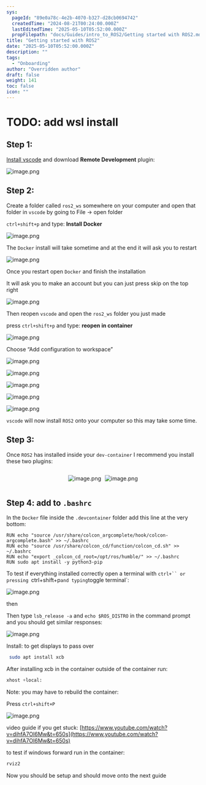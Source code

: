```yaml
---
sys:
  pageId: "89e0a78c-4e2b-4070-b327-d28cb0694742"
  createdTime: "2024-08-21T00:24:00.000Z"
  lastEditedTime: "2025-05-10T05:52:00.000Z"
  propFilepath: "docs/Guides/intro_to_ROS2/Getting started with ROS2.md"
title: "Getting started with ROS2"
date: "2025-05-10T05:52:00.000Z"
description: ""
tags:
  - "Onboarding"
author: "Overridden author"
draft: false
weight: 141
toc: false
icon: ""
---
```


# TODO: add wsl install

## Step 1:

[Install vscode](https://code.visualstudio.com/download) and download **Remote Development** plugin:

![image.png](https://prod-files-secure.s3.us-west-2.amazonaws.com/d518164a-d88e-44d1-a4ee-3adb3bd8bce0/efb52993-1881-4a40-b95e-6f020334f022/image.png?X-Amz-Algorithm=AWS4-HMAC-SHA256&X-Amz-Content-Sha256=UNSIGNED-PAYLOAD&X-Amz-Credential=ASIAZI2LB4662JD3R4AF%2F20250618%2Fus-west-2%2Fs3%2Faws4_request&X-Amz-Date=20250618T051045Z&X-Amz-Expires=3600&X-Amz-Security-Token=IQoJb3JpZ2luX2VjEJn%2F%2F%2F%2F%2F%2F%2F%2F%2F%2FwEaCXVzLXdlc3QtMiJGMEQCIC5%2B%2BsUmOSsWoXjwJzD62TD0syeufgAsYhGQptUnuUulAiB9I4acTxGYQ%2FcCutQwXQbf4xaacw217A9XL226tx8YNyqIBAiC%2F%2F%2F%2F%2F%2F%2F%2F%2F%2F8BEAAaDDYzNzQyMzE4MzgwNSIMpQcim9zbn7B6g9jzKtwDhNGQkiAmppEptqzsELQiqtwU3PwWIWk2HdwaBCgFThzMJ4cukh6gUyMDeatVtg2INZQs8QOwoHnVuprBKHkuvz2aJyjjNDd%2Bpja4r9KG3%2FVeULH%2F9u33h4gaRmof2ePKeBWwX112Jn%2FvUEV09RSsmuyXuxM5aNvMkE9ZUiGvSzfQnta4%2BXKsojm%2F1nBlEy6HjEMea4f49m75%2FYPg7FzIfcw8kYzdZ5pZGi83zLOqUBbex2pFzw0ajzu9QBXbeCU8ysJrOMhvKOFlEyNaMxbVGIYo0uTKl0WAyblsLLDSabDegW6CMvqpn5zIFBTFWowCIpKwszAoAP6G7gcrWPJZ%2Bm%2Bj5o5OCk%2FUAfzj7XEExQOpeity1szVW52%2FERxd3PA%2FlF25aoiJ8OLBDY7MLn9GQuFCbym2Fs%2B3vfARflYZMksmMeMZW17LHRSAq7zvoptkfQgFGP9eraktMnguF908ErTlOF1JembtNg4VVOzrfoIiBlq3HlMdZY5eCCzS9nL9Qzht7FO3E0E5qU3v1cSPHb%2BJgTdXoOFxcFmRkOqmhuRGz29wvehlQws3%2FzE4SN9ykRa6%2BjO7kmghhp%2Fd49vx6dE7m0xAR6eRYdZR%2FcaTz%2BXyA9dpONULMmSSfNEwtaHIwgY6pgFgZ07jRxyKAGJt1jV9FvxHeG0YwrPWNuda%2FW%2B9xfirFTRvIWt3jzQwKAEVOCYx2APh11TkNqkB%2FJeJAVBB72%2B6zfbLxeYI2wgK5ECp70nE28IRBjrI4T%2BE6qqZ330W5auisVbs6bsKoCPiCDZLsNTYpSfYch5oXSirh5p8unD%2Bvh%2FHXCz4kGst82pfojCHRi9L8%2BmN0jZPEXcGjwI3MSqW9N3LKq4P&X-Amz-Signature=13e0c143a07ca026e0f3e4f0d8c00a48572096d17d35c32bca9d505205418259&X-Amz-SignedHeaders=host&x-amz-checksum-mode=ENABLED&x-id=GetObject)

## Step 2:

Create a folder called `ros2_ws` somewhere on your computer and open that folder in `vscode` by going to File → open folder 

`ctrl+shift+p` and type: **Install Docker**

![image.png](https://prod-files-secure.s3.us-west-2.amazonaws.com/d518164a-d88e-44d1-a4ee-3adb3bd8bce0/2269dc0e-1cd5-47ff-bceb-c04ad9b2eab0/image.png?X-Amz-Algorithm=AWS4-HMAC-SHA256&X-Amz-Content-Sha256=UNSIGNED-PAYLOAD&X-Amz-Credential=ASIAZI2LB4662JD3R4AF%2F20250618%2Fus-west-2%2Fs3%2Faws4_request&X-Amz-Date=20250618T051045Z&X-Amz-Expires=3600&X-Amz-Security-Token=IQoJb3JpZ2luX2VjEJn%2F%2F%2F%2F%2F%2F%2F%2F%2F%2FwEaCXVzLXdlc3QtMiJGMEQCIC5%2B%2BsUmOSsWoXjwJzD62TD0syeufgAsYhGQptUnuUulAiB9I4acTxGYQ%2FcCutQwXQbf4xaacw217A9XL226tx8YNyqIBAiC%2F%2F%2F%2F%2F%2F%2F%2F%2F%2F8BEAAaDDYzNzQyMzE4MzgwNSIMpQcim9zbn7B6g9jzKtwDhNGQkiAmppEptqzsELQiqtwU3PwWIWk2HdwaBCgFThzMJ4cukh6gUyMDeatVtg2INZQs8QOwoHnVuprBKHkuvz2aJyjjNDd%2Bpja4r9KG3%2FVeULH%2F9u33h4gaRmof2ePKeBWwX112Jn%2FvUEV09RSsmuyXuxM5aNvMkE9ZUiGvSzfQnta4%2BXKsojm%2F1nBlEy6HjEMea4f49m75%2FYPg7FzIfcw8kYzdZ5pZGi83zLOqUBbex2pFzw0ajzu9QBXbeCU8ysJrOMhvKOFlEyNaMxbVGIYo0uTKl0WAyblsLLDSabDegW6CMvqpn5zIFBTFWowCIpKwszAoAP6G7gcrWPJZ%2Bm%2Bj5o5OCk%2FUAfzj7XEExQOpeity1szVW52%2FERxd3PA%2FlF25aoiJ8OLBDY7MLn9GQuFCbym2Fs%2B3vfARflYZMksmMeMZW17LHRSAq7zvoptkfQgFGP9eraktMnguF908ErTlOF1JembtNg4VVOzrfoIiBlq3HlMdZY5eCCzS9nL9Qzht7FO3E0E5qU3v1cSPHb%2BJgTdXoOFxcFmRkOqmhuRGz29wvehlQws3%2FzE4SN9ykRa6%2BjO7kmghhp%2Fd49vx6dE7m0xAR6eRYdZR%2FcaTz%2BXyA9dpONULMmSSfNEwtaHIwgY6pgFgZ07jRxyKAGJt1jV9FvxHeG0YwrPWNuda%2FW%2B9xfirFTRvIWt3jzQwKAEVOCYx2APh11TkNqkB%2FJeJAVBB72%2B6zfbLxeYI2wgK5ECp70nE28IRBjrI4T%2BE6qqZ330W5auisVbs6bsKoCPiCDZLsNTYpSfYch5oXSirh5p8unD%2Bvh%2FHXCz4kGst82pfojCHRi9L8%2BmN0jZPEXcGjwI3MSqW9N3LKq4P&X-Amz-Signature=ca8a0a209e1d73d999a45f22980918be44cb3a30f73842490787a92650f7361c&X-Amz-SignedHeaders=host&x-amz-checksum-mode=ENABLED&x-id=GetObject)

The `Docker` install will take sometime and at the end it will ask you to restart

![image.png](https://prod-files-secure.s3.us-west-2.amazonaws.com/d518164a-d88e-44d1-a4ee-3adb3bd8bce0/ed233f78-be33-4b1f-b89c-9c346c0e961e/image.png?X-Amz-Algorithm=AWS4-HMAC-SHA256&X-Amz-Content-Sha256=UNSIGNED-PAYLOAD&X-Amz-Credential=ASIAZI2LB4662JD3R4AF%2F20250618%2Fus-west-2%2Fs3%2Faws4_request&X-Amz-Date=20250618T051045Z&X-Amz-Expires=3600&X-Amz-Security-Token=IQoJb3JpZ2luX2VjEJn%2F%2F%2F%2F%2F%2F%2F%2F%2F%2FwEaCXVzLXdlc3QtMiJGMEQCIC5%2B%2BsUmOSsWoXjwJzD62TD0syeufgAsYhGQptUnuUulAiB9I4acTxGYQ%2FcCutQwXQbf4xaacw217A9XL226tx8YNyqIBAiC%2F%2F%2F%2F%2F%2F%2F%2F%2F%2F8BEAAaDDYzNzQyMzE4MzgwNSIMpQcim9zbn7B6g9jzKtwDhNGQkiAmppEptqzsELQiqtwU3PwWIWk2HdwaBCgFThzMJ4cukh6gUyMDeatVtg2INZQs8QOwoHnVuprBKHkuvz2aJyjjNDd%2Bpja4r9KG3%2FVeULH%2F9u33h4gaRmof2ePKeBWwX112Jn%2FvUEV09RSsmuyXuxM5aNvMkE9ZUiGvSzfQnta4%2BXKsojm%2F1nBlEy6HjEMea4f49m75%2FYPg7FzIfcw8kYzdZ5pZGi83zLOqUBbex2pFzw0ajzu9QBXbeCU8ysJrOMhvKOFlEyNaMxbVGIYo0uTKl0WAyblsLLDSabDegW6CMvqpn5zIFBTFWowCIpKwszAoAP6G7gcrWPJZ%2Bm%2Bj5o5OCk%2FUAfzj7XEExQOpeity1szVW52%2FERxd3PA%2FlF25aoiJ8OLBDY7MLn9GQuFCbym2Fs%2B3vfARflYZMksmMeMZW17LHRSAq7zvoptkfQgFGP9eraktMnguF908ErTlOF1JembtNg4VVOzrfoIiBlq3HlMdZY5eCCzS9nL9Qzht7FO3E0E5qU3v1cSPHb%2BJgTdXoOFxcFmRkOqmhuRGz29wvehlQws3%2FzE4SN9ykRa6%2BjO7kmghhp%2Fd49vx6dE7m0xAR6eRYdZR%2FcaTz%2BXyA9dpONULMmSSfNEwtaHIwgY6pgFgZ07jRxyKAGJt1jV9FvxHeG0YwrPWNuda%2FW%2B9xfirFTRvIWt3jzQwKAEVOCYx2APh11TkNqkB%2FJeJAVBB72%2B6zfbLxeYI2wgK5ECp70nE28IRBjrI4T%2BE6qqZ330W5auisVbs6bsKoCPiCDZLsNTYpSfYch5oXSirh5p8unD%2Bvh%2FHXCz4kGst82pfojCHRi9L8%2BmN0jZPEXcGjwI3MSqW9N3LKq4P&X-Amz-Signature=bf14c8c127ef8d271502b4209bdca047c4cde1ffcbf67f69d85e812b70c599ec&X-Amz-SignedHeaders=host&x-amz-checksum-mode=ENABLED&x-id=GetObject)

Once you restart open `Docker` and finish the installation

It will ask you to make an account but you can just press skip on the top right

![image.png](https://prod-files-secure.s3.us-west-2.amazonaws.com/d518164a-d88e-44d1-a4ee-3adb3bd8bce0/21010ad9-1659-4fd9-9f59-9932a09b2a3d/image.png?X-Amz-Algorithm=AWS4-HMAC-SHA256&X-Amz-Content-Sha256=UNSIGNED-PAYLOAD&X-Amz-Credential=ASIAZI2LB4662JD3R4AF%2F20250618%2Fus-west-2%2Fs3%2Faws4_request&X-Amz-Date=20250618T051045Z&X-Amz-Expires=3600&X-Amz-Security-Token=IQoJb3JpZ2luX2VjEJn%2F%2F%2F%2F%2F%2F%2F%2F%2F%2FwEaCXVzLXdlc3QtMiJGMEQCIC5%2B%2BsUmOSsWoXjwJzD62TD0syeufgAsYhGQptUnuUulAiB9I4acTxGYQ%2FcCutQwXQbf4xaacw217A9XL226tx8YNyqIBAiC%2F%2F%2F%2F%2F%2F%2F%2F%2F%2F8BEAAaDDYzNzQyMzE4MzgwNSIMpQcim9zbn7B6g9jzKtwDhNGQkiAmppEptqzsELQiqtwU3PwWIWk2HdwaBCgFThzMJ4cukh6gUyMDeatVtg2INZQs8QOwoHnVuprBKHkuvz2aJyjjNDd%2Bpja4r9KG3%2FVeULH%2F9u33h4gaRmof2ePKeBWwX112Jn%2FvUEV09RSsmuyXuxM5aNvMkE9ZUiGvSzfQnta4%2BXKsojm%2F1nBlEy6HjEMea4f49m75%2FYPg7FzIfcw8kYzdZ5pZGi83zLOqUBbex2pFzw0ajzu9QBXbeCU8ysJrOMhvKOFlEyNaMxbVGIYo0uTKl0WAyblsLLDSabDegW6CMvqpn5zIFBTFWowCIpKwszAoAP6G7gcrWPJZ%2Bm%2Bj5o5OCk%2FUAfzj7XEExQOpeity1szVW52%2FERxd3PA%2FlF25aoiJ8OLBDY7MLn9GQuFCbym2Fs%2B3vfARflYZMksmMeMZW17LHRSAq7zvoptkfQgFGP9eraktMnguF908ErTlOF1JembtNg4VVOzrfoIiBlq3HlMdZY5eCCzS9nL9Qzht7FO3E0E5qU3v1cSPHb%2BJgTdXoOFxcFmRkOqmhuRGz29wvehlQws3%2FzE4SN9ykRa6%2BjO7kmghhp%2Fd49vx6dE7m0xAR6eRYdZR%2FcaTz%2BXyA9dpONULMmSSfNEwtaHIwgY6pgFgZ07jRxyKAGJt1jV9FvxHeG0YwrPWNuda%2FW%2B9xfirFTRvIWt3jzQwKAEVOCYx2APh11TkNqkB%2FJeJAVBB72%2B6zfbLxeYI2wgK5ECp70nE28IRBjrI4T%2BE6qqZ330W5auisVbs6bsKoCPiCDZLsNTYpSfYch5oXSirh5p8unD%2Bvh%2FHXCz4kGst82pfojCHRi9L8%2BmN0jZPEXcGjwI3MSqW9N3LKq4P&X-Amz-Signature=3ffec53c0d8de216f11b99755b68633774f6a9e01e940b2921f5adf2f55564a5&X-Amz-SignedHeaders=host&x-amz-checksum-mode=ENABLED&x-id=GetObject)

Then reopen `vscode` and open the `ros2_ws` folder you just made

press `ctrl+shift+p` and type: **reopen in container**

![image.png](https://prod-files-secure.s3.us-west-2.amazonaws.com/d518164a-d88e-44d1-a4ee-3adb3bd8bce0/4e93b8c2-41ad-488c-8095-c74205196118/image.png?X-Amz-Algorithm=AWS4-HMAC-SHA256&X-Amz-Content-Sha256=UNSIGNED-PAYLOAD&X-Amz-Credential=ASIAZI2LB4662JD3R4AF%2F20250618%2Fus-west-2%2Fs3%2Faws4_request&X-Amz-Date=20250618T051045Z&X-Amz-Expires=3600&X-Amz-Security-Token=IQoJb3JpZ2luX2VjEJn%2F%2F%2F%2F%2F%2F%2F%2F%2F%2FwEaCXVzLXdlc3QtMiJGMEQCIC5%2B%2BsUmOSsWoXjwJzD62TD0syeufgAsYhGQptUnuUulAiB9I4acTxGYQ%2FcCutQwXQbf4xaacw217A9XL226tx8YNyqIBAiC%2F%2F%2F%2F%2F%2F%2F%2F%2F%2F8BEAAaDDYzNzQyMzE4MzgwNSIMpQcim9zbn7B6g9jzKtwDhNGQkiAmppEptqzsELQiqtwU3PwWIWk2HdwaBCgFThzMJ4cukh6gUyMDeatVtg2INZQs8QOwoHnVuprBKHkuvz2aJyjjNDd%2Bpja4r9KG3%2FVeULH%2F9u33h4gaRmof2ePKeBWwX112Jn%2FvUEV09RSsmuyXuxM5aNvMkE9ZUiGvSzfQnta4%2BXKsojm%2F1nBlEy6HjEMea4f49m75%2FYPg7FzIfcw8kYzdZ5pZGi83zLOqUBbex2pFzw0ajzu9QBXbeCU8ysJrOMhvKOFlEyNaMxbVGIYo0uTKl0WAyblsLLDSabDegW6CMvqpn5zIFBTFWowCIpKwszAoAP6G7gcrWPJZ%2Bm%2Bj5o5OCk%2FUAfzj7XEExQOpeity1szVW52%2FERxd3PA%2FlF25aoiJ8OLBDY7MLn9GQuFCbym2Fs%2B3vfARflYZMksmMeMZW17LHRSAq7zvoptkfQgFGP9eraktMnguF908ErTlOF1JembtNg4VVOzrfoIiBlq3HlMdZY5eCCzS9nL9Qzht7FO3E0E5qU3v1cSPHb%2BJgTdXoOFxcFmRkOqmhuRGz29wvehlQws3%2FzE4SN9ykRa6%2BjO7kmghhp%2Fd49vx6dE7m0xAR6eRYdZR%2FcaTz%2BXyA9dpONULMmSSfNEwtaHIwgY6pgFgZ07jRxyKAGJt1jV9FvxHeG0YwrPWNuda%2FW%2B9xfirFTRvIWt3jzQwKAEVOCYx2APh11TkNqkB%2FJeJAVBB72%2B6zfbLxeYI2wgK5ECp70nE28IRBjrI4T%2BE6qqZ330W5auisVbs6bsKoCPiCDZLsNTYpSfYch5oXSirh5p8unD%2Bvh%2FHXCz4kGst82pfojCHRi9L8%2BmN0jZPEXcGjwI3MSqW9N3LKq4P&X-Amz-Signature=adcbd147a9afc8988a14d5d496788a75d3b59bb8b80ec7ae47c660f1f97237fd&X-Amz-SignedHeaders=host&x-amz-checksum-mode=ENABLED&x-id=GetObject)

Choose “Add configuration to workspace”

![image.png](https://prod-files-secure.s3.us-west-2.amazonaws.com/d518164a-d88e-44d1-a4ee-3adb3bd8bce0/9560b282-5060-4989-ba37-97e7b2c22476/image.png?X-Amz-Algorithm=AWS4-HMAC-SHA256&X-Amz-Content-Sha256=UNSIGNED-PAYLOAD&X-Amz-Credential=ASIAZI2LB4662JD3R4AF%2F20250618%2Fus-west-2%2Fs3%2Faws4_request&X-Amz-Date=20250618T051045Z&X-Amz-Expires=3600&X-Amz-Security-Token=IQoJb3JpZ2luX2VjEJn%2F%2F%2F%2F%2F%2F%2F%2F%2F%2FwEaCXVzLXdlc3QtMiJGMEQCIC5%2B%2BsUmOSsWoXjwJzD62TD0syeufgAsYhGQptUnuUulAiB9I4acTxGYQ%2FcCutQwXQbf4xaacw217A9XL226tx8YNyqIBAiC%2F%2F%2F%2F%2F%2F%2F%2F%2F%2F8BEAAaDDYzNzQyMzE4MzgwNSIMpQcim9zbn7B6g9jzKtwDhNGQkiAmppEptqzsELQiqtwU3PwWIWk2HdwaBCgFThzMJ4cukh6gUyMDeatVtg2INZQs8QOwoHnVuprBKHkuvz2aJyjjNDd%2Bpja4r9KG3%2FVeULH%2F9u33h4gaRmof2ePKeBWwX112Jn%2FvUEV09RSsmuyXuxM5aNvMkE9ZUiGvSzfQnta4%2BXKsojm%2F1nBlEy6HjEMea4f49m75%2FYPg7FzIfcw8kYzdZ5pZGi83zLOqUBbex2pFzw0ajzu9QBXbeCU8ysJrOMhvKOFlEyNaMxbVGIYo0uTKl0WAyblsLLDSabDegW6CMvqpn5zIFBTFWowCIpKwszAoAP6G7gcrWPJZ%2Bm%2Bj5o5OCk%2FUAfzj7XEExQOpeity1szVW52%2FERxd3PA%2FlF25aoiJ8OLBDY7MLn9GQuFCbym2Fs%2B3vfARflYZMksmMeMZW17LHRSAq7zvoptkfQgFGP9eraktMnguF908ErTlOF1JembtNg4VVOzrfoIiBlq3HlMdZY5eCCzS9nL9Qzht7FO3E0E5qU3v1cSPHb%2BJgTdXoOFxcFmRkOqmhuRGz29wvehlQws3%2FzE4SN9ykRa6%2BjO7kmghhp%2Fd49vx6dE7m0xAR6eRYdZR%2FcaTz%2BXyA9dpONULMmSSfNEwtaHIwgY6pgFgZ07jRxyKAGJt1jV9FvxHeG0YwrPWNuda%2FW%2B9xfirFTRvIWt3jzQwKAEVOCYx2APh11TkNqkB%2FJeJAVBB72%2B6zfbLxeYI2wgK5ECp70nE28IRBjrI4T%2BE6qqZ330W5auisVbs6bsKoCPiCDZLsNTYpSfYch5oXSirh5p8unD%2Bvh%2FHXCz4kGst82pfojCHRi9L8%2BmN0jZPEXcGjwI3MSqW9N3LKq4P&X-Amz-Signature=c76e7546a3106f527c6e2aa1577a00889f02be474023f0ecca4654c03eec66d8&X-Amz-SignedHeaders=host&x-amz-checksum-mode=ENABLED&x-id=GetObject)

![image.png](https://prod-files-secure.s3.us-west-2.amazonaws.com/d518164a-d88e-44d1-a4ee-3adb3bd8bce0/2ee63f81-886b-48e8-a553-dc6e5eac99e4/image.png?X-Amz-Algorithm=AWS4-HMAC-SHA256&X-Amz-Content-Sha256=UNSIGNED-PAYLOAD&X-Amz-Credential=ASIAZI2LB4662JD3R4AF%2F20250618%2Fus-west-2%2Fs3%2Faws4_request&X-Amz-Date=20250618T051045Z&X-Amz-Expires=3600&X-Amz-Security-Token=IQoJb3JpZ2luX2VjEJn%2F%2F%2F%2F%2F%2F%2F%2F%2F%2FwEaCXVzLXdlc3QtMiJGMEQCIC5%2B%2BsUmOSsWoXjwJzD62TD0syeufgAsYhGQptUnuUulAiB9I4acTxGYQ%2FcCutQwXQbf4xaacw217A9XL226tx8YNyqIBAiC%2F%2F%2F%2F%2F%2F%2F%2F%2F%2F8BEAAaDDYzNzQyMzE4MzgwNSIMpQcim9zbn7B6g9jzKtwDhNGQkiAmppEptqzsELQiqtwU3PwWIWk2HdwaBCgFThzMJ4cukh6gUyMDeatVtg2INZQs8QOwoHnVuprBKHkuvz2aJyjjNDd%2Bpja4r9KG3%2FVeULH%2F9u33h4gaRmof2ePKeBWwX112Jn%2FvUEV09RSsmuyXuxM5aNvMkE9ZUiGvSzfQnta4%2BXKsojm%2F1nBlEy6HjEMea4f49m75%2FYPg7FzIfcw8kYzdZ5pZGi83zLOqUBbex2pFzw0ajzu9QBXbeCU8ysJrOMhvKOFlEyNaMxbVGIYo0uTKl0WAyblsLLDSabDegW6CMvqpn5zIFBTFWowCIpKwszAoAP6G7gcrWPJZ%2Bm%2Bj5o5OCk%2FUAfzj7XEExQOpeity1szVW52%2FERxd3PA%2FlF25aoiJ8OLBDY7MLn9GQuFCbym2Fs%2B3vfARflYZMksmMeMZW17LHRSAq7zvoptkfQgFGP9eraktMnguF908ErTlOF1JembtNg4VVOzrfoIiBlq3HlMdZY5eCCzS9nL9Qzht7FO3E0E5qU3v1cSPHb%2BJgTdXoOFxcFmRkOqmhuRGz29wvehlQws3%2FzE4SN9ykRa6%2BjO7kmghhp%2Fd49vx6dE7m0xAR6eRYdZR%2FcaTz%2BXyA9dpONULMmSSfNEwtaHIwgY6pgFgZ07jRxyKAGJt1jV9FvxHeG0YwrPWNuda%2FW%2B9xfirFTRvIWt3jzQwKAEVOCYx2APh11TkNqkB%2FJeJAVBB72%2B6zfbLxeYI2wgK5ECp70nE28IRBjrI4T%2BE6qqZ330W5auisVbs6bsKoCPiCDZLsNTYpSfYch5oXSirh5p8unD%2Bvh%2FHXCz4kGst82pfojCHRi9L8%2BmN0jZPEXcGjwI3MSqW9N3LKq4P&X-Amz-Signature=ed8d1e2a13cc450dc21e0840d7673866a3693e406cd684181bcb3838925c2ab4&X-Amz-SignedHeaders=host&x-amz-checksum-mode=ENABLED&x-id=GetObject)

![image.png](https://prod-files-secure.s3.us-west-2.amazonaws.com/d518164a-d88e-44d1-a4ee-3adb3bd8bce0/ae1580b2-b048-407e-aed9-b584224a7a04/image.png?X-Amz-Algorithm=AWS4-HMAC-SHA256&X-Amz-Content-Sha256=UNSIGNED-PAYLOAD&X-Amz-Credential=ASIAZI2LB4662JD3R4AF%2F20250618%2Fus-west-2%2Fs3%2Faws4_request&X-Amz-Date=20250618T051045Z&X-Amz-Expires=3600&X-Amz-Security-Token=IQoJb3JpZ2luX2VjEJn%2F%2F%2F%2F%2F%2F%2F%2F%2F%2FwEaCXVzLXdlc3QtMiJGMEQCIC5%2B%2BsUmOSsWoXjwJzD62TD0syeufgAsYhGQptUnuUulAiB9I4acTxGYQ%2FcCutQwXQbf4xaacw217A9XL226tx8YNyqIBAiC%2F%2F%2F%2F%2F%2F%2F%2F%2F%2F8BEAAaDDYzNzQyMzE4MzgwNSIMpQcim9zbn7B6g9jzKtwDhNGQkiAmppEptqzsELQiqtwU3PwWIWk2HdwaBCgFThzMJ4cukh6gUyMDeatVtg2INZQs8QOwoHnVuprBKHkuvz2aJyjjNDd%2Bpja4r9KG3%2FVeULH%2F9u33h4gaRmof2ePKeBWwX112Jn%2FvUEV09RSsmuyXuxM5aNvMkE9ZUiGvSzfQnta4%2BXKsojm%2F1nBlEy6HjEMea4f49m75%2FYPg7FzIfcw8kYzdZ5pZGi83zLOqUBbex2pFzw0ajzu9QBXbeCU8ysJrOMhvKOFlEyNaMxbVGIYo0uTKl0WAyblsLLDSabDegW6CMvqpn5zIFBTFWowCIpKwszAoAP6G7gcrWPJZ%2Bm%2Bj5o5OCk%2FUAfzj7XEExQOpeity1szVW52%2FERxd3PA%2FlF25aoiJ8OLBDY7MLn9GQuFCbym2Fs%2B3vfARflYZMksmMeMZW17LHRSAq7zvoptkfQgFGP9eraktMnguF908ErTlOF1JembtNg4VVOzrfoIiBlq3HlMdZY5eCCzS9nL9Qzht7FO3E0E5qU3v1cSPHb%2BJgTdXoOFxcFmRkOqmhuRGz29wvehlQws3%2FzE4SN9ykRa6%2BjO7kmghhp%2Fd49vx6dE7m0xAR6eRYdZR%2FcaTz%2BXyA9dpONULMmSSfNEwtaHIwgY6pgFgZ07jRxyKAGJt1jV9FvxHeG0YwrPWNuda%2FW%2B9xfirFTRvIWt3jzQwKAEVOCYx2APh11TkNqkB%2FJeJAVBB72%2B6zfbLxeYI2wgK5ECp70nE28IRBjrI4T%2BE6qqZ330W5auisVbs6bsKoCPiCDZLsNTYpSfYch5oXSirh5p8unD%2Bvh%2FHXCz4kGst82pfojCHRi9L8%2BmN0jZPEXcGjwI3MSqW9N3LKq4P&X-Amz-Signature=daf00dcebe3ba4356577ea02481b6078744ef14208b2b0d272da4ef01adf4820&X-Amz-SignedHeaders=host&x-amz-checksum-mode=ENABLED&x-id=GetObject)

![image.png](https://prod-files-secure.s3.us-west-2.amazonaws.com/d518164a-d88e-44d1-a4ee-3adb3bd8bce0/53255b28-f75e-430f-b9e3-c0ac8577e42b/image.png?X-Amz-Algorithm=AWS4-HMAC-SHA256&X-Amz-Content-Sha256=UNSIGNED-PAYLOAD&X-Amz-Credential=ASIAZI2LB4662JD3R4AF%2F20250618%2Fus-west-2%2Fs3%2Faws4_request&X-Amz-Date=20250618T051045Z&X-Amz-Expires=3600&X-Amz-Security-Token=IQoJb3JpZ2luX2VjEJn%2F%2F%2F%2F%2F%2F%2F%2F%2F%2FwEaCXVzLXdlc3QtMiJGMEQCIC5%2B%2BsUmOSsWoXjwJzD62TD0syeufgAsYhGQptUnuUulAiB9I4acTxGYQ%2FcCutQwXQbf4xaacw217A9XL226tx8YNyqIBAiC%2F%2F%2F%2F%2F%2F%2F%2F%2F%2F8BEAAaDDYzNzQyMzE4MzgwNSIMpQcim9zbn7B6g9jzKtwDhNGQkiAmppEptqzsELQiqtwU3PwWIWk2HdwaBCgFThzMJ4cukh6gUyMDeatVtg2INZQs8QOwoHnVuprBKHkuvz2aJyjjNDd%2Bpja4r9KG3%2FVeULH%2F9u33h4gaRmof2ePKeBWwX112Jn%2FvUEV09RSsmuyXuxM5aNvMkE9ZUiGvSzfQnta4%2BXKsojm%2F1nBlEy6HjEMea4f49m75%2FYPg7FzIfcw8kYzdZ5pZGi83zLOqUBbex2pFzw0ajzu9QBXbeCU8ysJrOMhvKOFlEyNaMxbVGIYo0uTKl0WAyblsLLDSabDegW6CMvqpn5zIFBTFWowCIpKwszAoAP6G7gcrWPJZ%2Bm%2Bj5o5OCk%2FUAfzj7XEExQOpeity1szVW52%2FERxd3PA%2FlF25aoiJ8OLBDY7MLn9GQuFCbym2Fs%2B3vfARflYZMksmMeMZW17LHRSAq7zvoptkfQgFGP9eraktMnguF908ErTlOF1JembtNg4VVOzrfoIiBlq3HlMdZY5eCCzS9nL9Qzht7FO3E0E5qU3v1cSPHb%2BJgTdXoOFxcFmRkOqmhuRGz29wvehlQws3%2FzE4SN9ykRa6%2BjO7kmghhp%2Fd49vx6dE7m0xAR6eRYdZR%2FcaTz%2BXyA9dpONULMmSSfNEwtaHIwgY6pgFgZ07jRxyKAGJt1jV9FvxHeG0YwrPWNuda%2FW%2B9xfirFTRvIWt3jzQwKAEVOCYx2APh11TkNqkB%2FJeJAVBB72%2B6zfbLxeYI2wgK5ECp70nE28IRBjrI4T%2BE6qqZ330W5auisVbs6bsKoCPiCDZLsNTYpSfYch5oXSirh5p8unD%2Bvh%2FHXCz4kGst82pfojCHRi9L8%2BmN0jZPEXcGjwI3MSqW9N3LKq4P&X-Amz-Signature=48a949b16119300e79089371345752f9d26eeaf958c2acd6725bbf63fd6602ca&X-Amz-SignedHeaders=host&x-amz-checksum-mode=ENABLED&x-id=GetObject)

![image.png](https://prod-files-secure.s3.us-west-2.amazonaws.com/d518164a-d88e-44d1-a4ee-3adb3bd8bce0/7c562767-5af9-4ffb-97d1-327bcdf4ee00/image.png?X-Amz-Algorithm=AWS4-HMAC-SHA256&X-Amz-Content-Sha256=UNSIGNED-PAYLOAD&X-Amz-Credential=ASIAZI2LB4662JD3R4AF%2F20250618%2Fus-west-2%2Fs3%2Faws4_request&X-Amz-Date=20250618T051045Z&X-Amz-Expires=3600&X-Amz-Security-Token=IQoJb3JpZ2luX2VjEJn%2F%2F%2F%2F%2F%2F%2F%2F%2F%2FwEaCXVzLXdlc3QtMiJGMEQCIC5%2B%2BsUmOSsWoXjwJzD62TD0syeufgAsYhGQptUnuUulAiB9I4acTxGYQ%2FcCutQwXQbf4xaacw217A9XL226tx8YNyqIBAiC%2F%2F%2F%2F%2F%2F%2F%2F%2F%2F8BEAAaDDYzNzQyMzE4MzgwNSIMpQcim9zbn7B6g9jzKtwDhNGQkiAmppEptqzsELQiqtwU3PwWIWk2HdwaBCgFThzMJ4cukh6gUyMDeatVtg2INZQs8QOwoHnVuprBKHkuvz2aJyjjNDd%2Bpja4r9KG3%2FVeULH%2F9u33h4gaRmof2ePKeBWwX112Jn%2FvUEV09RSsmuyXuxM5aNvMkE9ZUiGvSzfQnta4%2BXKsojm%2F1nBlEy6HjEMea4f49m75%2FYPg7FzIfcw8kYzdZ5pZGi83zLOqUBbex2pFzw0ajzu9QBXbeCU8ysJrOMhvKOFlEyNaMxbVGIYo0uTKl0WAyblsLLDSabDegW6CMvqpn5zIFBTFWowCIpKwszAoAP6G7gcrWPJZ%2Bm%2Bj5o5OCk%2FUAfzj7XEExQOpeity1szVW52%2FERxd3PA%2FlF25aoiJ8OLBDY7MLn9GQuFCbym2Fs%2B3vfARflYZMksmMeMZW17LHRSAq7zvoptkfQgFGP9eraktMnguF908ErTlOF1JembtNg4VVOzrfoIiBlq3HlMdZY5eCCzS9nL9Qzht7FO3E0E5qU3v1cSPHb%2BJgTdXoOFxcFmRkOqmhuRGz29wvehlQws3%2FzE4SN9ykRa6%2BjO7kmghhp%2Fd49vx6dE7m0xAR6eRYdZR%2FcaTz%2BXyA9dpONULMmSSfNEwtaHIwgY6pgFgZ07jRxyKAGJt1jV9FvxHeG0YwrPWNuda%2FW%2B9xfirFTRvIWt3jzQwKAEVOCYx2APh11TkNqkB%2FJeJAVBB72%2B6zfbLxeYI2wgK5ECp70nE28IRBjrI4T%2BE6qqZ330W5auisVbs6bsKoCPiCDZLsNTYpSfYch5oXSirh5p8unD%2Bvh%2FHXCz4kGst82pfojCHRi9L8%2BmN0jZPEXcGjwI3MSqW9N3LKq4P&X-Amz-Signature=88a95b5dbbd0e05bbb5b8b8d0beee452c7991ce66b162f296b9d8919c3bae8d0&X-Amz-SignedHeaders=host&x-amz-checksum-mode=ENABLED&x-id=GetObject)

`vscode` will now install `ROS2` onto your computer so this may take some time.

## Step 3:

Once `ROS2` has installed inside your `dev-container` I recommend you install these two plugins:

<div style="display: flex;flex-direction: row; column-gap:10px; max-width: 630px;justify-content: center;">
<div>

![image.png](https://prod-files-secure.s3.us-west-2.amazonaws.com/d518164a-d88e-44d1-a4ee-3adb3bd8bce0/3fc3d550-5a54-4ba1-ba6b-faa01cdb7369/image.png?X-Amz-Algorithm=AWS4-HMAC-SHA256&X-Amz-Content-Sha256=UNSIGNED-PAYLOAD&X-Amz-Credential=ASIAZI2LB466VQOJB3CP%2F20250618%2Fus-west-2%2Fs3%2Faws4_request&X-Amz-Date=20250618T051050Z&X-Amz-Expires=3600&X-Amz-Security-Token=IQoJb3JpZ2luX2VjEJn%2F%2F%2F%2F%2F%2F%2F%2F%2F%2FwEaCXVzLXdlc3QtMiJHMEUCIEPqJlsK7yUkiBlS%2BSidJagI%2FQtlniewdi8aNJLm5QmBAiEA7ex8aLfshfq4ETCRRilryUX9ralmCCVWClN52OgqFL8qiAQIgv%2F%2F%2F%2F%2F%2F%2F%2F%2F%2FARAAGgw2Mzc0MjMxODM4MDUiDHDhBZn7h3QpVh5s%2BCrcA7PLCKzo6Q7%2F5JTqkzVojF5h4MUtkAtaJ1GpXXYzGBAdZg31ZC4GpPFqJPJ75ffl8x8D19DCYe92mJo0dxVkcU%2BoPok%2FknWZtmxynkoJ%2BKVQ3w9HSahhVMyNAyUf30uO%2BWd%2ByiFjZNeHoPz1guMI8K%2BFRfBue6HNpw72NIIjmo9osVXIZ4g3T2ezcOAQxlnWBMEDtqtcndkgt%2FVO5tob7NxXEb%2B2EpAoaFmp7arvmyvBJ6Pa2z52MXNMRXI7KD9AeQKyDoOuEV%2BC0rdGO3ZogJUezbX%2B66HVW9oJxexDHYPHkNdDXhN7abyy3aubhLzYXaaOVVnxgoqUAvl2XL8%2BdHbPlxtmY0e4OQ4CxUXCbsG96UM%2F06JTefdqZCUyyI20ISYNqAAkRBA8Vitjn9mPe3PO2RihKKQSB4O%2FOIe0%2F5%2BbQxOR3mc%2F8dhGaJdZVxKOjqMOaDLkBePiph4oZA%2B3tUNRWtpZRgqPQw0asCqFW0vIVYBuz2RqMz2XNlbBSP5EIDlVadzaWMKwfEx2NnpxrCSE%2FzStiAYy6qLSzco%2F1F%2FCxZULh0ga9ruVN03l7OLON08HvKRuyavTi9T5YU6O1qCjec95h4rofbLFo70R7VzavXeomUHDc0b%2BFKYhMKehyMIGOqUB221qiVt6dAzHMMPaPfq3r7Qf52V860mnEYsY723%2BknquiHrOK33D435pmG86EHUjX7iOO7dPpQXbzlzJYlMY8fDj8w%2FMqxNI%2FGE7wQ9Hp5W7tATiAmuIaINEu1NBwTST3stsuc%2BK%2BVuKp2yIjP%2F4jJE%2Faqvb00FeUIAO2yIAe%2FogVQfxhd6sWZxMx52PsH%2FnepWOjf7meq8arJSXS7wc9sOtDakE&X-Amz-Signature=7ae2a409fdbb9ae799234cac749a1ac0128d921b4179d53a14a89ebc9ea9559b&X-Amz-SignedHeaders=host&x-amz-checksum-mode=ENABLED&x-id=GetObject)

</div>
<div>

![image.png](https://prod-files-secure.s3.us-west-2.amazonaws.com/d518164a-d88e-44d1-a4ee-3adb3bd8bce0/d994cc66-13c2-4093-a5a3-f84cf4601a82/image.png?X-Amz-Algorithm=AWS4-HMAC-SHA256&X-Amz-Content-Sha256=UNSIGNED-PAYLOAD&X-Amz-Credential=ASIAZI2LB466VG4MDMA6%2F20250618%2Fus-west-2%2Fs3%2Faws4_request&X-Amz-Date=20250618T051050Z&X-Amz-Expires=3600&X-Amz-Security-Token=IQoJb3JpZ2luX2VjEJn%2F%2F%2F%2F%2F%2F%2F%2F%2F%2FwEaCXVzLXdlc3QtMiJIMEYCIQDoiVpZbI6OKAxxSzw1uVzZ3S6e%2FjCb5mpPASHHuUkTAgIhALUvk9kGbWKPMZ7oFtzTH4R183f1BqSzBosgPS%2Bi0TiZKogECIL%2F%2F%2F%2F%2F%2F%2F%2F%2F%2FwEQABoMNjM3NDIzMTgzODA1IgwQ4Ro9zcvZ4%2BtUutQq3AN%2BCY4nBIxCNNIgGTR6jby%2BscMKcnsMdh%2BTEJ%2FK5kMS4pFty%2Bl%2BUv%2FQGhaG%2BCAl1wSb41abcCDmB2BnrphFkrKcNGFNReqcl2Ka0VuzyNucHTSKLn8Qu841wIftDANEi5kdxxS0zGmb3dErYezCQ%2BCn2jvxFwzPQEtecGCM3rZby%2Bt6g85YAJC57S%2Fzkev1QBQHY6G%2FYXA2cqbnt6OvP%2BQsWdEaSf9D895SV2nLVTJ2Gh87iackGWD7GRiyCozi9wctCpCBM1zEaqfjFXZebDqpPC%2BfB%2FRAR5po4rwP5kz3pTgcmeKoin1a2B8pKdHp4m0dawQRDF2QtT39WUlVX2T1F%2Fwo4RTaUWHsNMHyrScv2jaDGDzeA3g30rm27sYvWwyeJ4vezz8ji%2FXK84pauKYgliZlE%2Bh%2BSm7QHJr4HV7laNFWnSjW9EKzpQbKDwRKQrt0lC59M2JdxqfoVBcZxhOwzp9FH%2Bd1etvirsZCiJSc%2B7D%2FY6yOaniAGHm%2BVyYQ9GUrzAF49rHK24op09SvMHjUVr%2FfAuYGMrCF6jt1zNS4S9kDMkbm%2FtZr01WDXQdwqGIwb3GrJDQ%2FjiOXqHU5whUu2p2UgmIpdRBZhLjWPptVMJOZ0HQILV3A%2BCDyxDCnocjCBjqkAVRJYsPyCdhu00C91Ru81CPlUhFTqTsWIHm35%2FSVezBeN1uifLgTrAZbeS%2BQqzNonuydVGGeCTQcn%2Bt5KnzL82W3aO1sdMLF%2F4qZeIhOdrFZ8z%2BcWTBghtag1s%2B3aRnfW1GVZEGbI7%2Bn6oqFVHd37cOZIT70MhnHulX8k8XjnEj8D6m2g7bkJLj2gP%2BDY3F0sZy2ZyfBG3XCPyCLosCafhArj8vI&X-Amz-Signature=3e515ed6b2ceb4d3e8a14037108d3c916f708685e02b0a5da824446e84656ea3&X-Amz-SignedHeaders=host&x-amz-checksum-mode=ENABLED&x-id=GetObject)

</div>
</div>

## Step 4: add to `.bashrc`

In the `Docker` file inside the `.devcontainer` folder add this line at the very bottom: 

```docker
RUN echo "source /usr/share/colcon_argcomplete/hook/colcon-argcomplete.bash" >> ~/.bashrc
RUN echo "source /usr/share/colcon_cd/function/colcon_cd.sh" >> ~/.bashrc
RUN echo "export _colcon_cd_root=/opt/ros/humble/" >> ~/.bashrc
RUN sudo apt install -y python3-pip 
```

To test if everything installed correctly open a terminal with `ctrl+`` or pressing `ctrl+shift+p` and typing `toggle terminal`:

![image.png](https://prod-files-secure.s3.us-west-2.amazonaws.com/d518164a-d88e-44d1-a4ee-3adb3bd8bce0/6a4943d8-b04e-4c02-9a58-775f3384d1a5/image.png?X-Amz-Algorithm=AWS4-HMAC-SHA256&X-Amz-Content-Sha256=UNSIGNED-PAYLOAD&X-Amz-Credential=ASIAZI2LB4662JD3R4AF%2F20250618%2Fus-west-2%2Fs3%2Faws4_request&X-Amz-Date=20250618T051045Z&X-Amz-Expires=3600&X-Amz-Security-Token=IQoJb3JpZ2luX2VjEJn%2F%2F%2F%2F%2F%2F%2F%2F%2F%2FwEaCXVzLXdlc3QtMiJGMEQCIC5%2B%2BsUmOSsWoXjwJzD62TD0syeufgAsYhGQptUnuUulAiB9I4acTxGYQ%2FcCutQwXQbf4xaacw217A9XL226tx8YNyqIBAiC%2F%2F%2F%2F%2F%2F%2F%2F%2F%2F8BEAAaDDYzNzQyMzE4MzgwNSIMpQcim9zbn7B6g9jzKtwDhNGQkiAmppEptqzsELQiqtwU3PwWIWk2HdwaBCgFThzMJ4cukh6gUyMDeatVtg2INZQs8QOwoHnVuprBKHkuvz2aJyjjNDd%2Bpja4r9KG3%2FVeULH%2F9u33h4gaRmof2ePKeBWwX112Jn%2FvUEV09RSsmuyXuxM5aNvMkE9ZUiGvSzfQnta4%2BXKsojm%2F1nBlEy6HjEMea4f49m75%2FYPg7FzIfcw8kYzdZ5pZGi83zLOqUBbex2pFzw0ajzu9QBXbeCU8ysJrOMhvKOFlEyNaMxbVGIYo0uTKl0WAyblsLLDSabDegW6CMvqpn5zIFBTFWowCIpKwszAoAP6G7gcrWPJZ%2Bm%2Bj5o5OCk%2FUAfzj7XEExQOpeity1szVW52%2FERxd3PA%2FlF25aoiJ8OLBDY7MLn9GQuFCbym2Fs%2B3vfARflYZMksmMeMZW17LHRSAq7zvoptkfQgFGP9eraktMnguF908ErTlOF1JembtNg4VVOzrfoIiBlq3HlMdZY5eCCzS9nL9Qzht7FO3E0E5qU3v1cSPHb%2BJgTdXoOFxcFmRkOqmhuRGz29wvehlQws3%2FzE4SN9ykRa6%2BjO7kmghhp%2Fd49vx6dE7m0xAR6eRYdZR%2FcaTz%2BXyA9dpONULMmSSfNEwtaHIwgY6pgFgZ07jRxyKAGJt1jV9FvxHeG0YwrPWNuda%2FW%2B9xfirFTRvIWt3jzQwKAEVOCYx2APh11TkNqkB%2FJeJAVBB72%2B6zfbLxeYI2wgK5ECp70nE28IRBjrI4T%2BE6qqZ330W5auisVbs6bsKoCPiCDZLsNTYpSfYch5oXSirh5p8unD%2Bvh%2FHXCz4kGst82pfojCHRi9L8%2BmN0jZPEXcGjwI3MSqW9N3LKq4P&X-Amz-Signature=642d22eadf6919c17b08279734fd4bbb4d15292b8e3818815a21d052371b76a9&X-Amz-SignedHeaders=host&x-amz-checksum-mode=ENABLED&x-id=GetObject)

then 

Then type `lsb_release -a` and `echo $ROS_DISTRO` in the command prompt and you should get similar responses:

![image.png](https://prod-files-secure.s3.us-west-2.amazonaws.com/d518164a-d88e-44d1-a4ee-3adb3bd8bce0/3e635dec-a805-4e85-8b9e-d000e5b71a4e/image.png?X-Amz-Algorithm=AWS4-HMAC-SHA256&X-Amz-Content-Sha256=UNSIGNED-PAYLOAD&X-Amz-Credential=ASIAZI2LB4662JD3R4AF%2F20250618%2Fus-west-2%2Fs3%2Faws4_request&X-Amz-Date=20250618T051045Z&X-Amz-Expires=3600&X-Amz-Security-Token=IQoJb3JpZ2luX2VjEJn%2F%2F%2F%2F%2F%2F%2F%2F%2F%2FwEaCXVzLXdlc3QtMiJGMEQCIC5%2B%2BsUmOSsWoXjwJzD62TD0syeufgAsYhGQptUnuUulAiB9I4acTxGYQ%2FcCutQwXQbf4xaacw217A9XL226tx8YNyqIBAiC%2F%2F%2F%2F%2F%2F%2F%2F%2F%2F8BEAAaDDYzNzQyMzE4MzgwNSIMpQcim9zbn7B6g9jzKtwDhNGQkiAmppEptqzsELQiqtwU3PwWIWk2HdwaBCgFThzMJ4cukh6gUyMDeatVtg2INZQs8QOwoHnVuprBKHkuvz2aJyjjNDd%2Bpja4r9KG3%2FVeULH%2F9u33h4gaRmof2ePKeBWwX112Jn%2FvUEV09RSsmuyXuxM5aNvMkE9ZUiGvSzfQnta4%2BXKsojm%2F1nBlEy6HjEMea4f49m75%2FYPg7FzIfcw8kYzdZ5pZGi83zLOqUBbex2pFzw0ajzu9QBXbeCU8ysJrOMhvKOFlEyNaMxbVGIYo0uTKl0WAyblsLLDSabDegW6CMvqpn5zIFBTFWowCIpKwszAoAP6G7gcrWPJZ%2Bm%2Bj5o5OCk%2FUAfzj7XEExQOpeity1szVW52%2FERxd3PA%2FlF25aoiJ8OLBDY7MLn9GQuFCbym2Fs%2B3vfARflYZMksmMeMZW17LHRSAq7zvoptkfQgFGP9eraktMnguF908ErTlOF1JembtNg4VVOzrfoIiBlq3HlMdZY5eCCzS9nL9Qzht7FO3E0E5qU3v1cSPHb%2BJgTdXoOFxcFmRkOqmhuRGz29wvehlQws3%2FzE4SN9ykRa6%2BjO7kmghhp%2Fd49vx6dE7m0xAR6eRYdZR%2FcaTz%2BXyA9dpONULMmSSfNEwtaHIwgY6pgFgZ07jRxyKAGJt1jV9FvxHeG0YwrPWNuda%2FW%2B9xfirFTRvIWt3jzQwKAEVOCYx2APh11TkNqkB%2FJeJAVBB72%2B6zfbLxeYI2wgK5ECp70nE28IRBjrI4T%2BE6qqZ330W5auisVbs6bsKoCPiCDZLsNTYpSfYch5oXSirh5p8unD%2Bvh%2FHXCz4kGst82pfojCHRi9L8%2BmN0jZPEXcGjwI3MSqW9N3LKq4P&X-Amz-Signature=097a51e3aeb25e2fdf3d71d30bfc4f524057e3d8903b2af40d1780f8b596ae89&X-Amz-SignedHeaders=host&x-amz-checksum-mode=ENABLED&x-id=GetObject)

Install:  to get displays to pass over

```bash
 sudo apt install xcb
```

After installing xcb in the container outside of the container run:

```python
xhost +local:
```

Note: you may have to rebuild the container:

Press `ctrl+shift+P`

![image.png](https://prod-files-secure.s3.us-west-2.amazonaws.com/d518164a-d88e-44d1-a4ee-3adb3bd8bce0/6c2be660-2618-4c38-9c26-53554f7a0b7b/image.png?X-Amz-Algorithm=AWS4-HMAC-SHA256&X-Amz-Content-Sha256=UNSIGNED-PAYLOAD&X-Amz-Credential=ASIAZI2LB4662JD3R4AF%2F20250618%2Fus-west-2%2Fs3%2Faws4_request&X-Amz-Date=20250618T051045Z&X-Amz-Expires=3600&X-Amz-Security-Token=IQoJb3JpZ2luX2VjEJn%2F%2F%2F%2F%2F%2F%2F%2F%2F%2FwEaCXVzLXdlc3QtMiJGMEQCIC5%2B%2BsUmOSsWoXjwJzD62TD0syeufgAsYhGQptUnuUulAiB9I4acTxGYQ%2FcCutQwXQbf4xaacw217A9XL226tx8YNyqIBAiC%2F%2F%2F%2F%2F%2F%2F%2F%2F%2F8BEAAaDDYzNzQyMzE4MzgwNSIMpQcim9zbn7B6g9jzKtwDhNGQkiAmppEptqzsELQiqtwU3PwWIWk2HdwaBCgFThzMJ4cukh6gUyMDeatVtg2INZQs8QOwoHnVuprBKHkuvz2aJyjjNDd%2Bpja4r9KG3%2FVeULH%2F9u33h4gaRmof2ePKeBWwX112Jn%2FvUEV09RSsmuyXuxM5aNvMkE9ZUiGvSzfQnta4%2BXKsojm%2F1nBlEy6HjEMea4f49m75%2FYPg7FzIfcw8kYzdZ5pZGi83zLOqUBbex2pFzw0ajzu9QBXbeCU8ysJrOMhvKOFlEyNaMxbVGIYo0uTKl0WAyblsLLDSabDegW6CMvqpn5zIFBTFWowCIpKwszAoAP6G7gcrWPJZ%2Bm%2Bj5o5OCk%2FUAfzj7XEExQOpeity1szVW52%2FERxd3PA%2FlF25aoiJ8OLBDY7MLn9GQuFCbym2Fs%2B3vfARflYZMksmMeMZW17LHRSAq7zvoptkfQgFGP9eraktMnguF908ErTlOF1JembtNg4VVOzrfoIiBlq3HlMdZY5eCCzS9nL9Qzht7FO3E0E5qU3v1cSPHb%2BJgTdXoOFxcFmRkOqmhuRGz29wvehlQws3%2FzE4SN9ykRa6%2BjO7kmghhp%2Fd49vx6dE7m0xAR6eRYdZR%2FcaTz%2BXyA9dpONULMmSSfNEwtaHIwgY6pgFgZ07jRxyKAGJt1jV9FvxHeG0YwrPWNuda%2FW%2B9xfirFTRvIWt3jzQwKAEVOCYx2APh11TkNqkB%2FJeJAVBB72%2B6zfbLxeYI2wgK5ECp70nE28IRBjrI4T%2BE6qqZ330W5auisVbs6bsKoCPiCDZLsNTYpSfYch5oXSirh5p8unD%2Bvh%2FHXCz4kGst82pfojCHRi9L8%2BmN0jZPEXcGjwI3MSqW9N3LKq4P&X-Amz-Signature=130977cd0611640e61dbd914a8d19760b873f6f32c0145fcf4ace42849c178db&X-Amz-SignedHeaders=host&x-amz-checksum-mode=ENABLED&x-id=GetObject)

video guide if you get stuck: [https://www.youtube.com/watch?v=dihfA7Ol6Mw&t=650s](https://www.youtube.com/watch?v=dihfA7Ol6Mw&t=650s)

to test if windows forward run in the container:

```bash
rviz2
```

Now you should be setup and should move onto the next guide 
